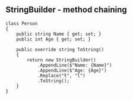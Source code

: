 ## StringBuilder - method chaining

    class Person
    {
        public string Name { get; set; }
        public int Age { get; set; }

        public override string ToString()
        {
            return new StringBuilder()
                .AppendLine($"Name: {Name}")
                .AppendLine($"Age: {Age}")
                .Replace("ł", "l")
                .ToString();
        }
    }